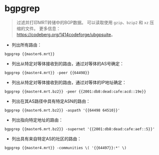 # bgpgrep

> 过滤并打印MRT转储中的BGP数据。
> 可以读取使用 `gzip`、`bzip2` 和 `xz` 压缩的文件。
> 更多信息：<https://codeberg.org/1414codeforge/ubgpsuite>。

- 列出所有路由：

`bgpgrep {{master6.mrt}}`

- 列出从特定对等体接收到的路由，通过对等体的AS号确定：

`bgpgrep {{master4.mrt}} -peer {{64498}}`

- 列出从特定对等体接收到的路由，通过对等体的IP地址确定：

`bgpgrep {{master4.mrt.bz2}} -peer {{2001:db8:dead:cafe:acd::19e}}`

- 列出在其AS路径中具有特定ASN的路由：

`bgpgrep {{master6.mrt.bz2}} -aspath '{{64498 64510}}'`

- 列出指向特定地址的路由：

`bgpgrep {{master6.mrt.bz2}} -supernet '{{2001:db8:dead:cafe:aef::5}}'`

- 列出具有来自特定AS的社区的路由：

`bgpgrep {{master4.mrt}} -communities \( '{{64497}}:*' \)`